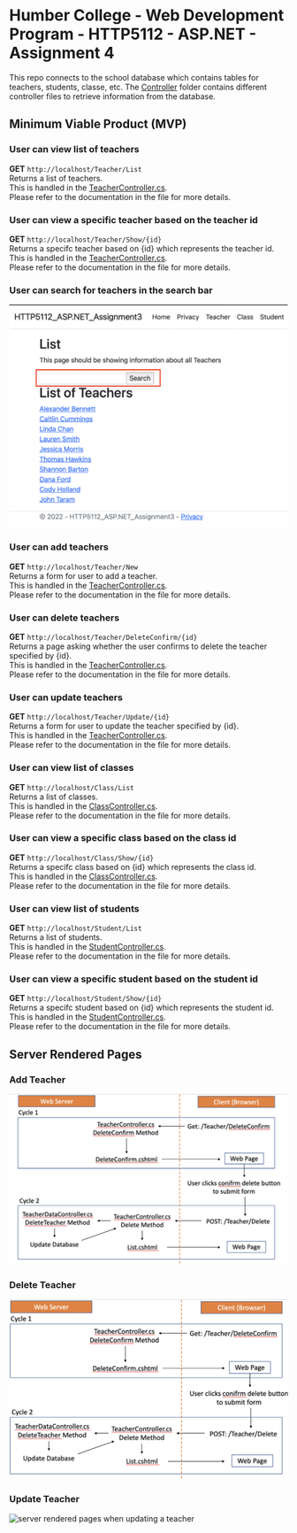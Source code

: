 ﻿# Humber College - Web Development Program - HTTP5112 - ASP.NET - Assignment 4

This repo connects to the school database which contains tables for teachers, students, classe, etc. The [Controller](https://github.com/raymondleemv/HTTP5112-ASP.NET-Assignment4/tree/master/HTTP5112-ASP.NET-Assignment4/Controllers) folder contains different controller files to retrieve information from the database.

## Minimum Viable Product (MVP)

### User can view list of teachers

**GET** `http://localhost/Teacher/List`<br/>
Returns a list of teachers. <br/>
This is handled in the [TeacherController.cs](https://github.com/raymondleemv/HTTP5112-ASP.NET-Assignment4/blob/master/HTTP5112-ASP.NET-Assignment4/Controllers/TeacherController.cs).<br/>
Please refer to the documentation in the file for more details.

### User can view a specific teacher based on the teacher id

**GET** `http://localhost/Teacher/Show/{id}`<br/>
Returns a specifc teacher based on {id} which represents the teacher id.<br/>
This is handled in the [TeacherController.cs](https://github.com/raymondleemv/HTTP5112-ASP.NET-Assignment4/blob/master/HTTP5112-ASP.NET-Assignment4/Controllers/TeacherController.cs).<br/>
Please refer to the documentation in the file for more details.

### User can search for teachers in the search bar

![Highlighting the search bar location in the webpage](https://github.com/raymondleemv/HTTP5112-ASP.NET-Assignment4/blob/master/HTTP5112-ASP.NET-Assignment4/Readme%20Images/Search%20bar.png)

### User can add teachers

**GET** `http://localhost/Teacher/New`<br/>
Returns a form for user to add a teacher.<br/>
This is handled in the [TeacherController.cs](https://github.com/raymondleemv/HTTP5112-ASP.NET-Assignment4/blob/master/HTTP5112-ASP.NET-Assignment4/Controllers/TeacherController.cs).<br/>
Please refer to the documentation in the file for more details.

### User can delete teachers

**GET** `http://localhost/Teacher/DeleteConfirm/{id}`<br/>
Returns a page asking whether the user confirms to delete the teacher specified by {id}.<br/>
This is handled in the [TeacherController.cs](https://github.com/raymondleemv/HTTP5112-ASP.NET-Assignment4/blob/master/HTTP5112-ASP.NET-Assignment4/Controllers/TeacherController.cs).<br/>
Please refer to the documentation in the file for more details.

### User can update teachers

**GET** `http://localhost/Teacher/Update/{id}`<br/>
Returns a form for user to update the teacher specified by {id}.<br/>
This is handled in the [TeacherController.cs](https://github.com/raymondleemv/HTTP5112-ASP.NET-Assignment4/blob/master/HTTP5112-ASP.NET-Assignment4/Controllers/TeacherController.cs).<br/>
Please refer to the documentation in the file for more details.

### User can view list of classes

**GET** `http://localhost/Class/List`<br/>
Returns a list of classes. <br/>
This is handled in the [ClassController.cs](https://github.com/raymondleemv/HTTP5112-ASP.NET-Assignment4/blob/master/HTTP5112-ASP.NET-Assignment4/Controllers/ClassController.cs).<br/>
Please refer to the documentation in the file for more details.

### User can view a specific class based on the class id

**GET** `http://localhost/Class/Show/{id}`<br/>
Returns a specifc class based on {id} which represents the class id.<br/>
This is handled in the [ClassController.cs](https://github.com/raymondleemv/HTTP5112-ASP.NET-Assignment4/blob/master/HTTP5112-ASP.NET-Assignment4/Controllers/ClassController.cs).<br/>
Please refer to the documentation in the file for more details.

### User can view list of students

**GET** `http://localhost/Student/List`<br/>
Returns a list of students. <br/>
This is handled in the [StudentController.cs](https://github.com/raymondleemv/HTTP5112-ASP.NET-Assignment4/blob/master/HTTP5112-ASP.NET-Assignment4/Controllers/StudentController.cs).<br/>
Please refer to the documentation in the file for more details.

### User can view a specific student based on the student id

**GET** `http://localhost/Student/Show/{id}`<br/>
Returns a specifc student based on {id} which represents the student id.<br/>
This is handled in the [StudentController.cs](https://github.com/raymondleemv/HTTP5112-ASP.NET-Assignment4/blob/master/HTTP5112-ASP.NET-Assignment4/Controllers/StudentController.cs).<br/>
Please refer to the documentation in the file for more details.

## Server Rendered Pages

### Add Teacher

![server rendered pages when adding a teacher](https://github.com/raymondleemv/HTTP5112-ASP.NET-Assignment4/blob/master/HTTP5112-ASP.NET-Assignment4/Readme%20Images/ServerRenderedPages_Add.png)

### Delete Teacher

![server rendered pages when deleting a teacher](https://github.com/raymondleemv/HTTP5112-ASP.NET-Assignment4/blob/master/HTTP5112-ASP.NET-Assignment4/Readme%20Images/ServerRenderedPages_DeleteConfirm.png)

### Update Teacher

![server rendered pages when updating a teacher](https://github.com/raymondleemv/HTTP5112-ASP.NET-Assignment4/blob/master/HTTP5112-ASP.NET-Assignment4/Readme%20Images/ServerRenderedPages_Update.png)
